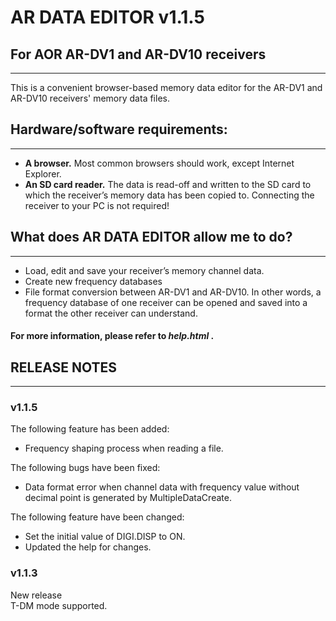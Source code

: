 # AR DATA EDITOR v1.1.5  
## For AOR AR-DV1 and AR-DV10 receivers  
--------
This is a convenient browser-based memory data editor for the AR-DV1 and AR-DV10 receivers' memory data files.
  
  
## Hardware/software requirements:  
----------

- **A browser.** Most common browsers should work, except Internet Explorer.  
- **An SD card reader.** The data is read-off and written to the SD card to which the receiver’s memory data has been copied to. Connecting the receiver to your PC is not required!  
  
  
## What does AR DATA EDITOR allow me to do?
----------

- Load, edit and save your receiver’s memory channel data.  
- Create new frequency databases  
- File format conversion between AR-DV1 and AR-DV10. In other words, a frequency database of one receiver can be opened and saved into a format the other receiver can understand.  
  
#### For more information, please refer to *help.html* .  

## RELEASE NOTES  
----------

### v1.1.5  
The following feature has been added:  
- Frequency shaping process when reading a file.  
  
The following bugs have been fixed:  
- Data format error when channel data with frequency value without decimal point is generated by MultipleDataCreate.  
  
The following feature have been changed:  
- Set the initial value of DIGI.DISP to ON.  
- Updated the help for changes.  
  
### v1.1.3  
New release  
T-DM mode supported.  
